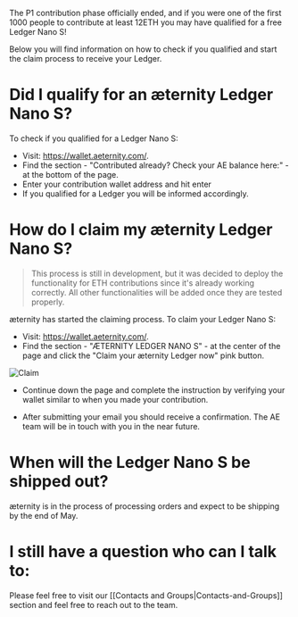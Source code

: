 The P1 contribution phase officially ended, and if you were one of the first 1000 people to contribute at least 12ETH you may have qualified for a free Ledger Nano S!

Below you will find information on how to check if you qualified and start the claim process to receive your Ledger.

# Did I qualify for an æternity Ledger Nano S?
To check if you qualified for a Ledger Nano S:
* Visit: https://wallet.aeternity.com/.
* Find the section - "Contributed already? Check your AE balance here:" - at the bottom of the page.
* Enter your contribution wallet address and hit enter
* If you qualified for a Ledger you will be informed accordingly.

# How do I claim my æternity Ledger Nano S?
> This process is still in development, but it was decided to deploy the functionality for ETH contributions since it's already working correctly. All other functionalities will be added once they are tested properly.

æternity has started the claiming process. To claim your Ledger Nano S:
* Visit: https://wallet.aeternity.com/.
* Find the section - "ÆTERNITY LEDGER NANO S" - at the center of the page and click the "Claim your æternity Ledger now" pink button.

![Claim](http://imgur.com/WhfLzF2)

* Continue down the page and complete the instruction by verifying your wallet similar to when you made your contribution. 



* After submitting your email you should receive a confirmation. The AE team will be in touch with you in the near future.

# When will the Ledger Nano S be shipped out?
æternity is in the process of processing orders and expect to be shipping by the end of May. 

# I still have a question who can I talk to:
Please feel free to visit our [[Contacts and Groups|Contacts-and-Groups]] section and feel free to reach out to the team.